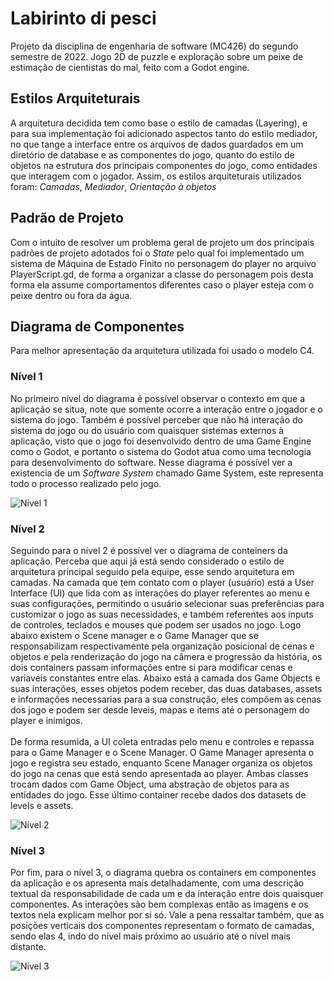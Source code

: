 # Labirinto di pesci

Projeto da disciplina de engenharia de software (MC426) do segundo semestre de 2022. 
Jogo 2D de puzzle e exploração sobre um peixe de estimação de cientistas do mal, feito com a Godot engine.


## Estilos Arquiteturais

A arquitetura decidida tem como base o estilo de camadas (Layering), e para sua implementação foi adicionado aspectos tanto do estilo
mediador, no que tange a interface entre os arquivos de dados guardados em um diretório de database e as componentes do jogo, quanto
do estilo de objetos na estrutura dos principais componentes do jogo, como entidades que interagem com o jogador. Assim, os estilos arquiteturais utilizados foram: *Camadas*, *Mediador*, *Orientação à objetos* 

## Padrão de Projeto
Com o intuito de resolver um problema geral de projeto um dos principais padrões de projeto adotados foi o *State* pelo qual foi implementado um sistema
de Máquina de Estado Finito no personagem do player no arquivo PlayerScript.gd, de forma a organizar a classe do personagem pois desta forma ela assume comportamentos
diferentes caso o player esteja com o peixe dentro ou fora da água.

## Diagrama de Componentes
Para melhor apresentação da arquitetura utilizada foi usado o modelo C4.

### Nível 1  
No primeiro nível do diagrama é possível observar o contexto em que a aplicação se situa, note que somente ocorre a interação entre o jogador 
e o sistema do jogo. Também é possível perceber que não há interação do sistema do jogo ou do usuário com quaisquer sistemas externos 
à aplicação, visto que o jogo foi desenvolvido dentro de uma Game Engine como o Godot, e portanto o sistema do Godot atua como uma tecnologia para desenvolvimento do software.
Nesse diagrama é possível ver a existencia de um *Software System* chamado Game System, este representa todo o processo realizado pelo jogo.

![Nível 1](img/arquitetrua-1-Level.png) 

### Nível 2

Seguindo para o nível 2 é possível ver o diagrama de conteiners da aplicação. Perceba que aqui já está sendo considerado o estilo de arquitetura principal seguido pela equipe, esse sendo arquitetura em camadas.
Na camada que tem contato com o player (usuário) está a User Interface (UI) que lida com as interações do player
referentes ao menu e suas configurações, permitindo o usuário selecionar suas preferências para customizar o jogo as suas necessidades,
e também referentes aos inputs de controles, teclados e mouses que podem ser usados no jogo. Logo abaixo
existem o Scene manager e o Game Manager que se responsabilizam respectivamente pela organização posicional de cenas e objetos e 
pela renderização do jogo na câmera e progressão da história, os dois containers passam informações entre si para modificar cenas e variaveis constantes entre elas. 
Abaixo está a camada dos Game Objects e suas interações, esses objetos podem receber, das duas databases, assets e 
informações necessarias para a sua construção, eles compõem as cenas dos jogo e podem ser desde leveis, mapas e items até o personagem do player e inimigos.
\
\
De forma resumida, a UI coleta entradas pelo menu e controles e repassa para o Game Manager e o Scene Manager.
O Game Manager apresenta o jogo e registra seu estado, enquanto Scene Manager organiza os objetos do jogo na cenas que está sendo apresentada ao player. 
Ambas classes trocam dados com Game Object, uma abstração de objetos para as entidades do jogo. 
Esse último container recebe dados dos datasets de levels e assets.

![Nível 2](img/arquitetrua-2-Level.png)

### Nível 3

Por fim, para o nível 3, o diagrama quebra os containers em componentes da aplicação e os 
apresenta mais detalhadamente, com uma descrição textual da responsabilidade de cada um e da interação entre dois quaisquer componentes. 
As interações são bem complexas então as imagens e os textos nela explicam melhor por si só. Vale a pena ressaltar também, que as posições verticais dos componentes representam o formato de camadas, sendo elas 4, indo 
do nível mais próximo ao usuário até o nível mais distante.

![Nível 3](img/arquitetrua-3-Level.png)

